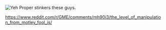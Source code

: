 ![Yeh](https://www.logolounge.com//article_images/New_Fool.png)
Proper stinkers these guys.

https://www.reddit.com/r/GME/comments/mh90i3/the_level_of_manipulation_from_motley_fool_is/
